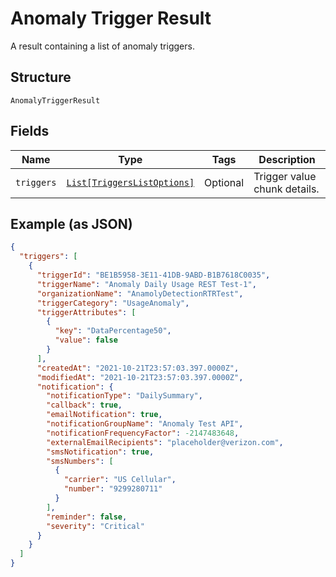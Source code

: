 
# Anomaly Trigger Result

A result containing a list of anomaly triggers.

## Structure

`AnomalyTriggerResult`

## Fields

| Name | Type | Tags | Description |
|  --- | --- | --- | --- |
| `triggers` | [`List[TriggersListOptions]`](../../doc/models/triggers-list-options.md) | Optional | Trigger value chunk details. |

## Example (as JSON)

```json
{
  "triggers": [
    {
      "triggerId": "BE1B5958-3E11-41DB-9ABD-B1B7618C0035",
      "triggerName": "Anomaly Daily Usage REST Test-1",
      "organizationName": "AnamolyDetectionRTRTest",
      "triggerCategory": "UsageAnomaly",
      "triggerAttributes": [
        {
          "key": "DataPercentage50",
          "value": false
        }
      ],
      "createdAt": "2021-10-21T23:57:03.397.0000Z",
      "modifiedAt": "2021-10-21T23:57:03.397.0000Z",
      "notification": {
        "notificationType": "DailySummary",
        "callback": true,
        "emailNotification": true,
        "notificationGroupName": "Anomaly Test API",
        "notificationFrequencyFactor": -2147483648,
        "externalEmailRecipients": "placeholder@verizon.com",
        "smsNotification": true,
        "smsNumbers": [
          {
            "carrier": "US Cellular",
            "number": "9299280711"
          }
        ],
        "reminder": false,
        "severity": "Critical"
      }
    }
  ]
}
```

